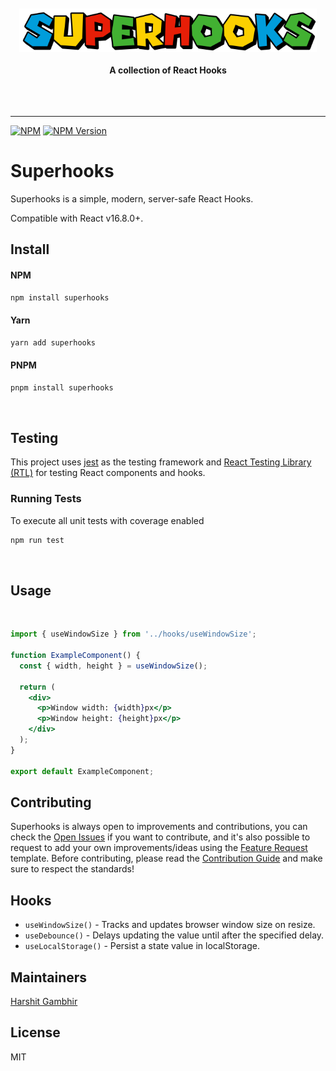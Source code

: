 <div align="center">
	<br>
	<br>
	<img src="./media/superhooks-logo.png" alt="superhooks" height="70">
	<br>
	<br>
	<b>A collection of React Hooks</b>
	<br>
	<br>
	<br>
	<br>
	<hr>
</div>

[![NPM](https://img.shields.io/npm/l/reactjs-superhooks)](https://github.com/harshitgambhir/reactjs-superhooks/blob/main/LICENSE.md)
[![NPM Version](https://img.shields.io/npm/v/reactjs-superhooks)](https://www.npmjs.com/package/reactjs-superhooks)

# Superhooks

Superhooks is a simple, modern, server-safe React Hooks.

Compatible with React v16.8.0+.

## Install

#### NPM

```sh
npm install superhooks
```

#### Yarn

```sh
yarn add superhooks
```

#### PNPM

```sh
pnpm install superhooks
```

<br>

## Testing

This project uses [jest](https://jestjs.io/) as the testing framework and [React Testing Library (RTL)](https://testing-library.com/docs/react-testing-library/intro) for testing React components and hooks.

### Running Tests

To execute all unit tests with coverage enabled

```sh
npm run test
```

<br>

## Usage

<br>

```jsx
import { useWindowSize } from '../hooks/useWindowSize';

function ExampleComponent() {
  const { width, height } = useWindowSize();

  return (
    <div>
      <p>Window width: {width}px</p>
      <p>Window height: {height}px</p>
    </div>
  );
}

export default ExampleComponent;
```

## Contributing

Superhooks is always open to improvements and contributions, you can check the [Open Issues](https://github.com/harshitgambhir/reactjs-superhooks/issues) if you want to contribute, and it's also possible to request to add your own improvements/ideas using the [Feature Request](https://github.com/harshitgambhir/reactjs-superhooks/issues/new/choose) template. Before contributing, please read the [Contribution Guide](https://github.com/harshitgambhir/reactjs-superhooks/blob/main/CONTRIBUTING.md) and make sure to respect the standards!

## Hooks

- `useWindowSize()` - Tracks and updates browser window size on resize.
- `useDebounce()` - Delays updating the value until after the specified delay.
- `useLocalStorage()` - Persist a state value in localStorage.

## Maintainers

[Harshit Gambhir](https://github.com/harshitgambhir)

## License

MIT
